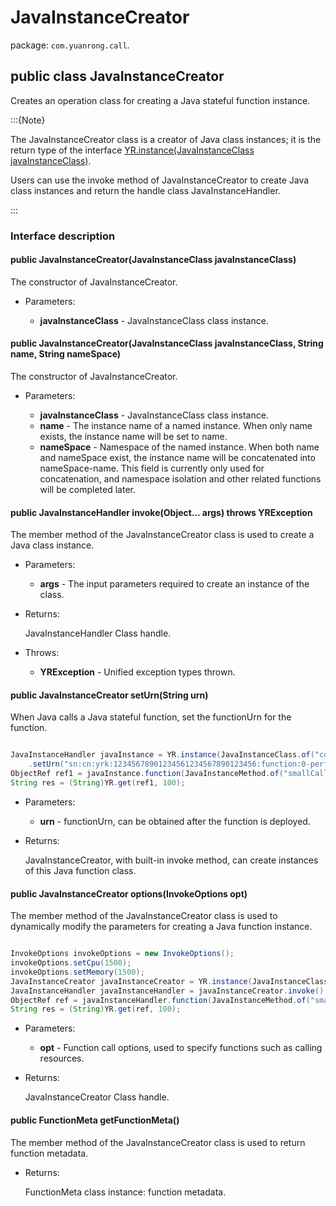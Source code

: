 # JavaInstanceCreator

package: `com.yuanrong.call`.

## public class JavaInstanceCreator

Creates an operation class for creating a Java stateful function instance.

:::{Note}

The JavaInstanceCreator class is a creator of Java class instances; it is the return type of the interface [YR.instance(JavaInstanceClass javaInstanceClass)](Instance.md).

Users can use the invoke method of JavaInstanceCreator to create Java class instances and return the handle class JavaInstanceHandler.

:::

### Interface description

#### public JavaInstanceCreator(JavaInstanceClass javaInstanceClass)

The constructor of JavaInstanceCreator.

- Parameters:

   - **javaInstanceClass** - JavaInstanceClass class instance.

#### public JavaInstanceCreator(JavaInstanceClass javaInstanceClass, String name, String nameSpace)

The constructor of JavaInstanceCreator.

- Parameters:

   - **javaInstanceClass** - JavaInstanceClass class instance.
   - **name** - The instance name of a named instance. When only name exists, the instance name will be set to name.
   - **nameSpace** - Namespace of the named instance. When both name and nameSpace exist, the instance name will be concatenated into nameSpace-name.
   This field is currently only used for concatenation, and namespace isolation and other related functions will be completed later.

#### public JavaInstanceHandler invoke(Object... args) throws YRException

The member method of the JavaInstanceCreator class is used to create a Java class instance.

- Parameters:

   - **args** - The input parameters required to create an instance of the class.

- Returns:

    JavaInstanceHandler Class handle.

- Throws:

   - **YRException** - Unified exception types thrown.

#### public JavaInstanceCreator setUrn(String urn)

When Java calls a Java stateful function, set the functionUrn for the function.

```java

JavaInstanceHandler javaInstance = YR.instance(JavaInstanceClass.of("com.example.YrlibHandler$MyYRApp"))
    .setUrn("sn:cn:yrk:12345678901234561234567890123456:function:0-perf-callee:$latest").invoke();
ObjectRef ref1 = javaInstance.function(JavaInstanceMethod.of("smallCall", String.class)).invoke();
String res = (String)YR.get(ref1, 100);
```

- Parameters:

   - **urn** - functionUrn, can be obtained after the function is deployed.

- Returns:

    JavaInstanceCreator, with built-in invoke method, can create instances of this Java function class.

#### public JavaInstanceCreator options(InvokeOptions opt)

The member method of the JavaInstanceCreator class is used to dynamically modify the parameters for creating a Java function instance.

```java

InvokeOptions invokeOptions = new InvokeOptions();
invokeOptions.setCpu(1500);
invokeOptions.setMemory(1500);
JavaInstanceCreator javaInstanceCreator = YR.instance(JavaInstanceClass.of("com.example.YrlibHandler$MyYRApp")).setUrn("sn:cn:yrk:12345678901234561234567890123456:function:0-opc-opc:$latest").options(invokeOptions);
JavaInstanceHandler javaInstanceHandler = javaInstanceCreator.invoke();
ObjectRef ref = javaInstanceHandler.function(JavaInstanceMethod.of("smallCall", String.class)).invoke();
String res = (String)YR.get(ref, 100);
```

- Parameters:

   - **opt** - Function call options, used to specify functions such as calling resources.

- Returns:

    JavaInstanceCreator Class handle.

#### public FunctionMeta getFunctionMeta()

The member method of the JavaInstanceCreator class is used to return function metadata.

- Returns:

    FunctionMeta class instance: function metadata.